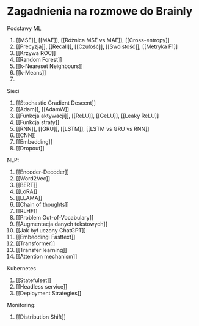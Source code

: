# Zagadnienia na rozmowe do Brainly

Podstawy ML

1. [[MSE]], [[MAE]], [[Różnica MSE vs MAE]], [[Cross-entropy]]
2. [[Precyzja]], [[Recall]], [[Czułość]], [[Swoistość]], [[Metryka F1]] 
4. [[Krzywa ROC]]
5. [[Random Forest]]
6. [[k-Neareset Neighbours]]
7. [[k-Means]]
8. 

Sieci

1. [[Stochastic Gradient Descent]]
2. [[Adam]], [[AdamW]]
3. [[Funkcja aktywacji]], [[ReLU]], [[GeLU]], [[Leaky ReLU]]
4. [[Funkcja straty]]
5. [[RNN]], [[GRU]], [[LSTM]], [[LSTM vs GRU vs RNN]]
6. [[CNN]]
7. [[Embedding]]
8. [[Dropout]]

NLP:

1. [[Encoder-Decoder]]
2. [[Word2Vec]]
3. [[BERT]]
4. [[LoRA]]
5. [[LLAMA]]
6. [[Chain of thoughts]]
7. [[RLHF]]
8. [[Problem Out-of-Vocabulary]]
9. [[Augmentacja danych tekstowych]]
10. [[Jak był uczony ChatGPT]]
11. [[Embeddingi Fasttext]]
12. [[Transformer]]
13. [[Transfer learning]]
14. [[Attention mechanism]]



Kubernetes

1. [[Statefulset]]
2. [[Headless service]]
3. [[Deployment Strategies]]


Monitoring:

1. [[Distribution Shift]]